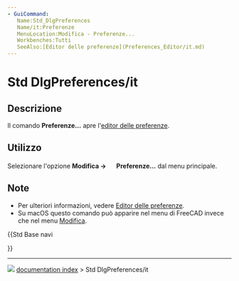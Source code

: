 ```yaml
---
- GuiCommand:
   Name:Std_DlgPreferences
   Name/it:Preferenze
   MenuLocation:Modifica - Preferenze...
   Workbenches:Tutti
   SeeAlso:[Editor delle preferenze](Preferences_Editor/it.md)
---
```


# Std DlgPreferences/it



## Descrizione

Il comando **Preferenze\...** apre l\'[editor delle preferenze](Preferences_Editor/it.md).



## Utilizzo

Selezionare l\'opzione **Modifica → <img src="images/Std_DlgPreferences.svg" width=16px> Preferenze...** dal menu principale.



## Note

-   Per ulteriori informazioni, vedere [Editor delle preferenze](Preferences_Editor/it.md).
-   Su macOS questo comando può apparire nel menu di FreeCAD invece che nel menu [Modifica](Std_Edit_Menu/it.md).





{{Std Base navi

}}



---
![](images/Button_right.svg) [documentation index](../README.md) > Std DlgPreferences/it
